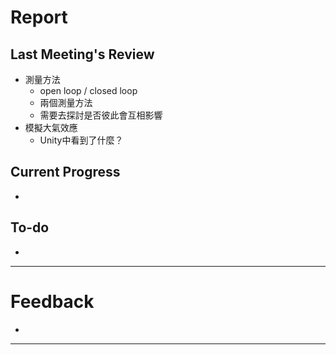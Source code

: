 # Report
## Last Meeting's Review
- 測量方法
	- open loop / closed loop
	- 兩個測量方法
	- 需要去探討是否彼此會互相影響
- 模擬大氣效應
	- Unity中看到了什麼？
## Current Progress
- 
## To-do
- 
---
# Feedback
- 
---
